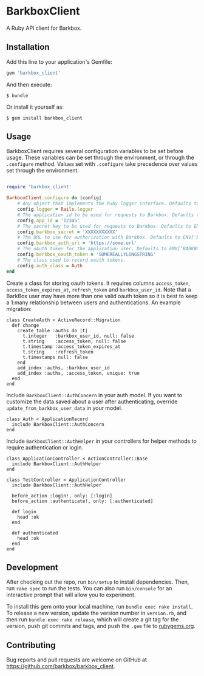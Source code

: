 # BarkboxClient

A Ruby API client for Barkbox.

## Installation

Add this line to your application's Gemfile:

```ruby
gem 'barkbox_client'
```

And then execute:

    $ bundle

Or install it yourself as:

    $ gem install barkbox_client

## Usage

BarkboxClient requires several configuration variables to be set before usage. These variables can be set through the environment, or through the `.configure` method. Values set with `.configure` take precedence over values set through the environment.

```ruby

require 'barkbox_client'

BarkboxClient.configure do |config|
	# Any object that implements the Ruby logger interface. Defaults to Logger.new(STDOUT)
	config.logger = Rails.logger 
	# The application id to be used for requests to Barkbox. Defaults to ENV['BARKBOX_APP_ID']
	config.app_id = '12345'
	# The secret key to be used for requests to Barkbox. Defaults to ENV['BARKBOX_SECRET']
	config.barkbox_secret = 'XXXXXXXXXXX'
	# The URL to use for authorization with Barkbox. Defaults to ENV['BARKBOX_AUTH_URL']
	config.barkbox_auth_url = 'https://some.url'
	# The oAuth token for the application user. Defaults to ENV['BARKBOX_OAUTH_TOKEN']
	config.barkbox_oauth_token = 'SOMEREALLYLONGSTRING'
	# The class used to record oauth tokens. 
	config.auth_class = Auth
end
```

Create a class for storing oauth tokens. It requires columns `access_token`, `access_token_expires_at`, `refresh_token` and `barkbox_user_id`. Note that a BarkBox user may have more than one valid oauth token so it is best to keep a 1:many relationship between users and authentications. An example migration:

```
class CreateAuth < ActiveRecord::Migration
  def change
    create_table :auths do |t|
      t.integer   :barkbox_user_id, null: false
      t.string    :access_token, null: false
      t.timestamp :access_token_expires_at
      t.string    :refresh_token
      t.timestamps null: false
    end
    add_index :auths, :barkbox_user_id
    add_index :auths, :access_token, unique: true
  end
end
```

Include `BarkboxClient::AuthConcern` in your auth model. If you want to customize the data saved about a user after authenticating, override `update_from_barkbox_user_data` in your model.

```
class Auth < ApplicationRecord
  include BarkboxClient::AuthConcern
end
```

Include `BarkboxClient::AuthHelper` in your controllers for helper methods to require authentication or login.

```
class ApplicationController < ActionController::Base
  include BarkboxClient::AuthHelper
end

class TestController < ApplicationController
  include BarkboxClient::AuthHelper

  before_action :login!, only: [:login]
  before_action :authenticate!, only: [:authenticated]

  def login
    head :ok
  end

  def authenticated
    head :ok
  end
end
```


## Development

After checking out the repo, run `bin/setup` to install dependencies. Then, run `rake spec` to run the tests. You can also run `bin/console` for an interactive prompt that will allow you to experiment.

To install this gem onto your local machine, run `bundle exec rake install`. To release a new version, update the version number in `version.rb`, and then run `bundle exec rake release`, which will create a git tag for the version, push git commits and tags, and push the `.gem` file to [rubygems.org](https://rubygems.org).

## Contributing

Bug reports and pull requests are welcome on GitHub at https://github.com/barkbox/barkbox_client.

